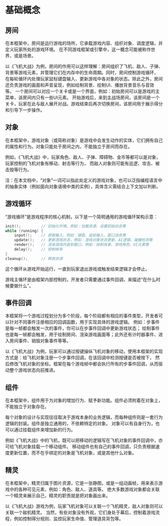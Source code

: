 # 基础概念

## 房间

在本框架中，房间是运行游戏的场所，它承载游戏内容、组织对象、调度逻辑，并定义玩家所处的游戏环境。
在不同游戏框架或引擎中，这一概念可能被称作世界，或是场景。

以《飞机大战》为例，房间的作用可以这样理解：房间组织了飞机、敌人、子弹、背景等游戏元素，并管理它们在内存中的生命周期。同时，房间控制游戏循环，
在每轮循环内处理玩家鼠标键盘输入、更新游戏中各对象的状态。除此之外，房间还负责游戏的画面和声音呈现，例如绘制背景、绘制UI、播放背景音乐与音效等。
一个房间可以对应一个关卡或是一个界面，例如：初始房间可以是游戏的主菜单，该房间内只有一些UI元素。
开始游戏后，来到主战场房间，该房间是一个关卡，玩家在此与敌人展开对战。游戏结束后再次切换房间，该房间用于展示得分和引导下一步操作。

## 对象

在本框架中，游戏对象（或简称对象）是游戏中会发生动作的实体，它们拥有自己的属性和行为。对象只能处于房间之内，不能独立于房间而存在。

例如，《飞机大战》中，玩家角色、敌人、子弹、障碍物、金币等都可以是对象，玩家控制的飞机对象有移动、射击等行为，
而敌人对象则可能有巡逻、攻击、被击毁等行为。

注：在本文档中，“对象”一词可以指此处定义的游戏对象，也可以泛指编程语言中的抽象实体（例如面向对象语境中类的实例），具体含义需结合上下文加以判断。

## 游戏循环

“游戏循环”是游戏程序的核心机制，以下是一个简明通用的游戏循环架构示意：

```C
init();         // 初始化环境，例如：加载资源、设置初始状态等
while (running) {
    input();    // 获取输入，例如：键盘、鼠标输入、窗口消息等
    update();   // 更新游戏状态，例如：游戏对象状态更新、AI逻辑、碰撞检测等
    render();   // 渲染游戏内容到窗口，例如：绘制背景、游戏角色、UI元素等
    delay();    // 控制帧率
}
cleanup();      // 释放资源
```

这个循环从游戏开始运行，一直到玩家退出游戏或触发结束逻辑才会停止。

游戏主循环是由框架内部控制的，开发者只需要通过事件回调，来描述“在什么时候要做什么”。

## 事件回调

本框架将一个游戏过程划分为多个阶段，每个阶段都有相应的事件类型，开发者可以针对不同事件注册相应的回调函数，用于实现具体的游戏逻辑。
例如：步事件是每一帧都会触发一次的事件，你可以在步事件回调中更新游戏状态；
绘制事件也是每一帧都会触发，用于绘制房间、渲染游戏画面等；此外还有计时器事件、进入房间事件、销毁对象事件等等。

以《飞机大战》为例，玩家可以通过按键操纵飞机对象的移动，使用本框架的实现方式是：给飞机对象注册一个步事件回调，在该回调中检测按键是否被按下，
然后修改飞机对象的坐标。框架在每个游戏帧中都会执行所有的步事件回调，从而驱动整个游戏状态向前推进。

## 组件

在本框架中，组件用于为对象的增加行为、赋予新功能。组件必须附着在对象上，不能独立于对象存在。

每个对象的设计与实现往往取决于游戏本身的业务逻辑，而每种组件则是一套行为逻辑的封装。组件是独立通用的，不依赖特定的对象。
对象可以有自身行为，也可以通过挂载组件来增加新的行为。

例如《飞机大战》中的飞机，既可以把移动的逻辑写在飞机对象的事件回调中，亦可给飞机对象挂载一个移动组件。
移动组件也有自己的事件回调，只负责根据速度更新位置，而不在乎绑定的对象是飞机对象，或是其他什么对象。

## 精灵

在本框架中，精灵归属于图片资源，它是一张静图，或是一组动画帧，用来表示游戏中的各种可见元素，例如：角色、敌人、道具等。
绝大多数游戏对象都会关联一个精灵来展示自己，精灵的职责就是把对象画出来。

以《飞机大战》游戏为例，玩家飞机对象可以关联一个飞机精灵，敌人对象则可以关联一个敌机精灵。
当然，有些对象没有外观，它们身处于幕后，控制着游戏流程，例如控制得分规则、监控玩家生命值、管理道具背包等。
